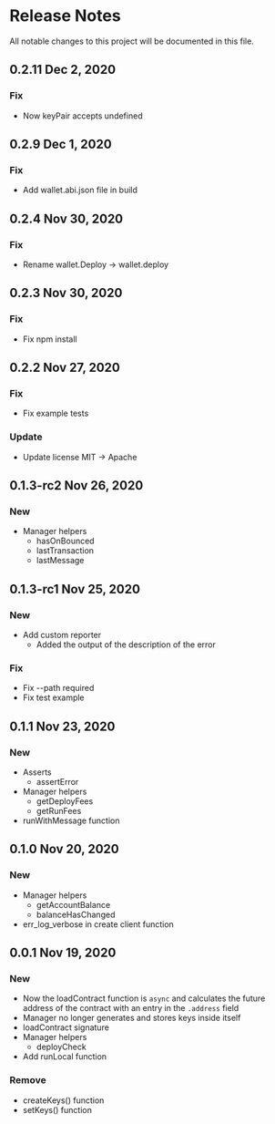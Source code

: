 # Release Notes

All notable changes to this project will be documented in this file.

## 0.2.11 Dec 2, 2020

### Fix

- Now keyPair accepts undefined

## 0.2.9 Dec 1, 2020

### Fix

- Add wallet.abi.json file in build

## 0.2.4 Nov 30, 2020

### Fix

- Rename wallet.Deploy -> wallet.deploy

## 0.2.3 Nov 30, 2020

### Fix

- Fix npm install

## 0.2.2 Nov 27, 2020

### Fix

- Fix example tests

### Update

- Update license MIT -> Apache

## 0.1.3-rc2 Nov 26, 2020

### New

- Manager helpers
  - hasOnBounced
  - lastTransaction
  - lastMessage

## 0.1.3-rc1 Nov 25, 2020

### New

- Add custom reporter
  - Added the output of the description of the error

### Fix

- Fix --path required
- Fix test example

## 0.1.1 Nov 23, 2020

### New

- Asserts
  - assertError
- Manager helpers
  - getDeployFees
  - getRunFees
- runWithMessage function

## 0.1.0 Nov 20, 2020

### New

- Manager helpers
  - getAccountBalance
  - balanceHasChanged
- err_log_verbose in create client function

## 0.0.1 Nov 19, 2020

### New

- Now the loadContract function is `async` and calculates the future address of the contract with an entry in the `.address` field
- Manager no longer generates and stores keys inside itself
- loadContract signature
- Manager helpers
  - deployCheck
- Add runLocal function

### Remove

- createKeys() function
- setKeys() function
